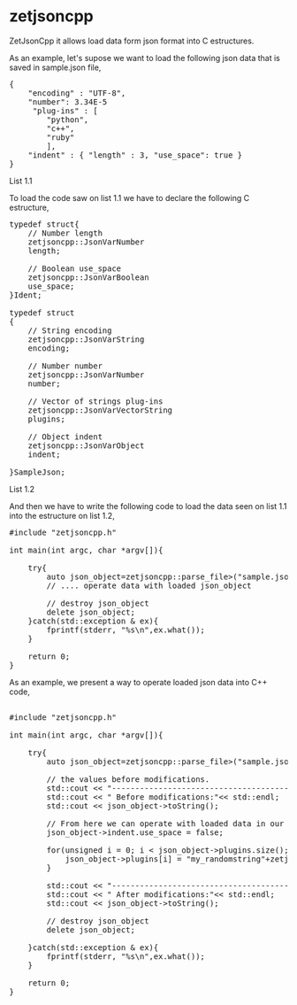 # zetjsoncpp 

ZetJsonCpp it allows load data form json format into C estructures. 

As an example, let's supose we want to load the following json data that is saved in sample.json file,

<pre lang="javascript">
{
    "encoding" : "UTF-8",
    "number": 3.34E-5
     "plug-ins" : [
        "python",
        "c++",
        "ruby"
        ],
    "indent" : { "length" : 3, "use_space": true }
}
</pre>

List 1.1

To load the code saw on list 1.1 we have to declare the following C estructure,

<pre lang="c++">
typedef struct{
	// Number length
	zetjsoncpp::JsonVarNumber<ZJ_CONST_CHAR("length")>
	length;

	// Boolean use_space
	zetjsoncpp::JsonVarBoolean<ZJ_CONST_CHAR("use_space")>
	use_space;
}Ident;

typedef struct
{
	// String encoding
	zetjsoncpp::JsonVarString<ZJ_CONST_CHAR("encoding")>
	encoding;
	
	// Number number
	zetjsoncpp::JsonVarNumber<ZJ_CONST_CHAR("number")>
	number;

	// Vector of strings plug-ins
	zetjsoncpp::JsonVarVectorString<ZJ_CONST_CHAR("plug-ins")>
	plugins;
	
	// Object indent
	zetjsoncpp::JsonVarObject<Ident,ZJ_CONST_CHAR("indent")>
	indent;

}SampleJson;
</pre>

List 1.2

And then we have to write the following code to load the data seen on list 1.1 into the estructure on list 1.2,

<pre lang="c++">
#include "zetjsoncpp.h"

int main(int argc, char *argv[]){

	try{
		auto json_object=zetjsoncpp::parse_file<zetjsoncpp::JsonVarObject<SampleJson>>("sample.json");
		// .... operate data with loaded json_object

		// destroy json_object
		delete json_object;
	}catch(std::exception & ex){
		fprintf(stderr, "%s\n",ex.what());
	}
    
	return 0;
}
</pre>

As an example, we present a way to operate loaded json data into C++ code,

<pre lang="c++">

#include "zetjsoncpp.h"

int main(int argc, char *argv[]){

	try{
		auto json_object=zetjsoncpp::parse_file<zetjsoncpp::JsonVarObject<SampleJson>>("sample.json");
		
		// the values before modifications.
		std::cout << "------------------------------------------------------------------------------" << std::endl;
		std::cout << " Before modifications:"<< std::endl;
		std::cout << json_object->toString();

		// From here we can operate with loaded data in our program using c++ operators
		json_object->indent.use_space = false;

		for(unsigned i = 0; i < json_object->plugins.size(); i++) {
			json_object->plugins[i] = "my_randomstring"+zetjsoncpp::zj_strutils::int_to_str(i+1);
		}

		std::cout << "------------------------------------------------------------------------------" << std::endl;
		std::cout << " After modifications:"<< std::endl;
		std::cout << json_object->toString();

		// destroy json_object
		delete json_object;

	}catch(std::exception & ex){
		fprintf(stderr, "%s\n",ex.what());
	}

	return 0;
}
</pre>


